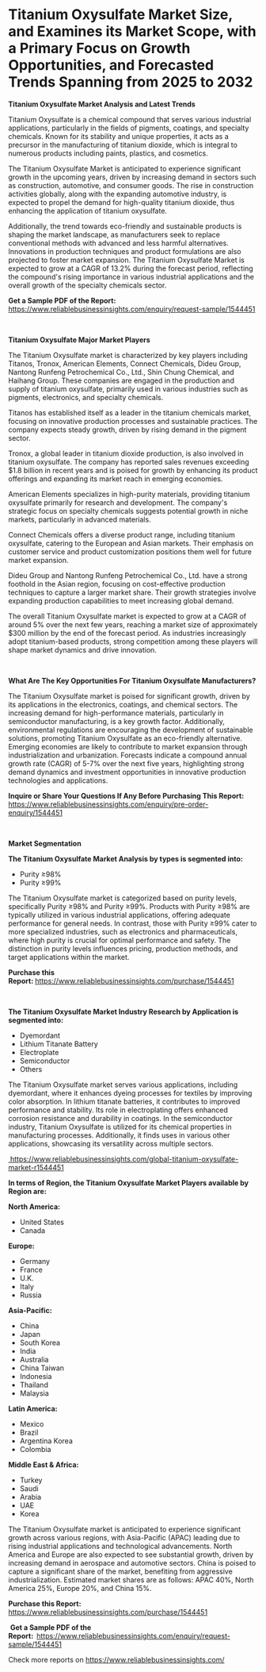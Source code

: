 <p><h1>Titanium Oxysulfate Market Size, and Examines its Market Scope, with a Primary Focus on Growth Opportunities, and Forecasted Trends Spanning from 2025 to 2032</h1></p><p><strong>Titanium Oxysulfate Market Analysis and Latest Trends</strong></p>
<p><p>Titanium Oxysulfate is a chemical compound that serves various industrial applications, particularly in the fields of pigments, coatings, and specialty chemicals. Known for its stability and unique properties, it acts as a precursor in the manufacturing of titanium dioxide, which is integral to numerous products including paints, plastics, and cosmetics. </p><p>The Titanium Oxysulfate Market is anticipated to experience significant growth in the upcoming years, driven by increasing demand in sectors such as construction, automotive, and consumer goods. The rise in construction activities globally, along with the expanding automotive industry, is expected to propel the demand for high-quality titanium dioxide, thus enhancing the application of titanium oxysulfate. </p><p>Additionally, the trend towards eco-friendly and sustainable products is shaping the market landscape, as manufacturers seek to replace conventional methods with advanced and less harmful alternatives. Innovations in production techniques and product formulations are also projected to foster market expansion. The Titanium Oxysulfate Market is expected to grow at a CAGR of 13.2% during the forecast period, reflecting the compound's rising importance in various industrial applications and the overall growth of the specialty chemicals sector.</p></p>
<p><strong>Get a Sample PDF of the Report:&nbsp;</strong> <a href="https://www.reliablebusinessinsights.com/enquiry/request-sample/1544451?utm_campaign=3100&utm_medium=2&utm_source=Github&utm_content=ia&utm_term=31032025&utm_id=titanium-oxysulfate">https://www.reliablebusinessinsights.com/enquiry/request-sample/1544451</a></p>
<p>&nbsp;</p>
<p><strong>Titanium Oxysulfate Major Market Players</strong></p>
<p><p>The Titanium Oxysulfate market is characterized by key players including Titanos, Tronox, American Elements, Connect Chemicals, Dideu Group, Nantong Runfeng Petrochemical Co., Ltd., Shin Chung Chemical, and Haihang Group. These companies are engaged in the production and supply of titanium oxysulfate, primarily used in various industries such as pigments, electronics, and specialty chemicals.</p><p>Titanos has established itself as a leader in the titanium chemicals market, focusing on innovative production processes and sustainable practices. The company expects steady growth, driven by rising demand in the pigment sector.</p><p>Tronox, a global leader in titanium dioxide production, is also involved in titanium oxysulfate. The company has reported sales revenues exceeding $1.8 billion in recent years and is poised for growth by enhancing its product offerings and expanding its market reach in emerging economies.</p><p>American Elements specializes in high-purity materials, providing titanium oxysulfate primarily for research and development. The company's strategic focus on specialty chemicals suggests potential growth in niche markets, particularly in advanced materials.</p><p>Connect Chemicals offers a diverse product range, including titanium oxysulfate, catering to the European and Asian markets. Their emphasis on customer service and product customization positions them well for future market expansion.</p><p>Dideu Group and Nantong Runfeng Petrochemical Co., Ltd. have a strong foothold in the Asian region, focusing on cost-effective production techniques to capture a larger market share. Their growth strategies involve expanding production capabilities to meet increasing global demand.</p><p>The overall Titanium Oxysulfate market is expected to grow at a CAGR of around 5% over the next few years, reaching a market size of approximately $300 million by the end of the forecast period. As industries increasingly adopt titanium-based products, strong competition among these players will shape market dynamics and drive innovation.</p></p>
<p>&nbsp;</p>
<p><strong>What Are The Key Opportunities For Titanium Oxysulfate Manufacturers?</strong></p>
<p><p>The Titanium Oxysulfate market is poised for significant growth, driven by its applications in the electronics, coatings, and chemical sectors. The increasing demand for high-performance materials, particularly in semiconductor manufacturing, is a key growth factor. Additionally, environmental regulations are encouraging the development of sustainable solutions, promoting Titanium Oxysulfate as an eco-friendly alternative. Emerging economies are likely to contribute to market expansion through industrialization and urbanization. Forecasts indicate a compound annual growth rate (CAGR) of 5-7% over the next five years, highlighting strong demand dynamics and investment opportunities in innovative production technologies and applications.</p></p>
<p><strong>Inquire or Share Your Questions If Any Before Purchasing This Report:</strong> <a href="https://www.reliablebusinessinsights.com/enquiry/pre-order-enquiry/1544451?utm_campaign=3100&utm_medium=2&utm_source=Github&utm_content=ia&utm_term=31032025&utm_id=titanium-oxysulfate">https://www.reliablebusinessinsights.com/enquiry/pre-order-enquiry/1544451</a></p>
<p>&nbsp;</p>
<p><strong>Market Segmentation</strong></p>
<p><strong>The Titanium Oxysulfate Market Analysis by types is segmented into:</strong></p>
<p><ul><li>Purity ≥98%</li><li>Purity ≥99%</li></ul></p>
<p><p>The Titanium Oxysulfate market is categorized based on purity levels, specifically Purity ≥98% and Purity ≥99%. Products with Purity ≥98% are typically utilized in various industrial applications, offering adequate performance for general needs. In contrast, those with Purity ≥99% cater to more specialized industries, such as electronics and pharmaceuticals, where high purity is crucial for optimal performance and safety. The distinction in purity levels influences pricing, production methods, and target applications within the market.</p></p>
<p><strong>Purchase this Report:&nbsp;</strong><a href="https://www.reliablebusinessinsights.com/purchase/1544451?utm_campaign=3100&utm_medium=2&utm_source=Github&utm_content=ia&utm_term=31032025&utm_id=titanium-oxysulfate">https://www.reliablebusinessinsights.com/purchase/1544451</a></p>
<p>&nbsp;</p>
<p><strong>The Titanium Oxysulfate Market Industry Research by Application is segmented into:</strong></p>
<p><ul><li>Dyemordant</li><li>Lithium Titanate Battery</li><li>Electroplate</li><li>Semiconductor</li><li>Others</li></ul></p>
<p><p>The Titanium Oxysulfate market serves various applications, including dyemordant, where it enhances dyeing processes for textiles by improving color absorption. In lithium titanate batteries, it contributes to improved performance and stability. Its role in electroplating offers enhanced corrosion resistance and durability in coatings. In the semiconductor industry, Titanium Oxysulfate is utilized for its chemical properties in manufacturing processes. Additionally, it finds uses in various other applications, showcasing its versatility across multiple sectors.</p></p>
<p><a href="https://www.reliablebusinessinsights.com/global-titanium-oxysulfate-market-r1544451?utm_campaign=3100&utm_medium=2&utm_source=Github&utm_content=ia&utm_term=31032025&utm_id=titanium-oxysulfate">&nbsp;https://www.reliablebusinessinsights.com/global-titanium-oxysulfate-market-r1544451</a></p>
<p><strong>In terms of Region, the Titanium Oxysulfate Market Players available by Region are:</strong></p>
<p>
    <p> <strong> North America: </strong>
        <ul>
            <li>United States</li>
            <li>Canada</li>
        </ul>
        </p> 
    <p> <strong> Europe: </strong>
        <ul>
            <li>Germany</li>
            <li>France</li>
            <li>U.K.</li>
            <li>Italy</li>
            <li>Russia</li>
        </ul>
        </p> 
    <p> <strong> Asia-Pacific: </strong>
        <ul>
            <li>China</li>
            <li>Japan</li>
            <li>South Korea</li>
            <li>India</li>
            <li>Australia</li>
            <li>China Taiwan</li>
            <li>Indonesia</li>
            <li>Thailand</li>
            <li>Malaysia</li>
        </ul>
        </p> 
    <p> <strong> Latin America: </strong>
        <ul>
            <li>Mexico</li>
            <li>Brazil</li>
            <li>Argentina Korea</li>
            <li>Colombia</li>
        </ul>
        </p> 
    <p> <strong> Middle East & Africa: </strong>
        <ul>
            <li>Turkey</li>
            <li>Saudi</li>
            <li>Arabia</li>
            <li>UAE</li>
            <li>Korea</li>
        </ul>
    </p>
    </p>
<p><p>The Titanium Oxysulfate market is anticipated to experience significant growth across various regions, with Asia-Pacific (APAC) leading due to rising industrial applications and technological advancements. North America and Europe are also expected to see substantial growth, driven by increasing demand in aerospace and automotive sectors. China is poised to capture a significant share of the market, benefiting from aggressive industrialization. Estimated market shares are as follows: APAC 40%, North America 25%, Europe 20%, and China 15%.</p></p>
<p><strong>Purchase this Report: </strong><a href="https://www.reliablebusinessinsights.com/purchase/1544451?utm_campaign=3100&utm_medium=2&utm_source=Github&utm_content=ia&utm_term=31032025&utm_id=titanium-oxysulfate">https://www.reliablebusinessinsights.com/purchase/1544451</a></p>
<p>&nbsp;<strong>Get a Sample PDF of the Report:&nbsp;&nbsp;</strong><a href="https://www.reliablebusinessinsights.com/enquiry/request-sample/1544451?utm_campaign=3100&utm_medium=2&utm_source=Github&utm_content=ia&utm_term=31032025&utm_id=titanium-oxysulfate">https://www.reliablebusinessinsights.com/enquiry/request-sample/1544451</a></p>
<p><strong></strong></p>
<p>Check more reports on <a href="https://www.reliablebusinessinsights.com/?utm_campaign=3100&utm_medium=2&utm_source=Github&utm_content=ia&utm_term=31032025&utm_id=titanium-oxysulfate">https://www.reliablebusinessinsights.com/</a></p>